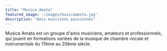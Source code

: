 ```yaml
---
title: "Musica Amata"
featured_image: '/images/musicaamata.jpg'
description: "Amis musiciens passionnés"
---
```

Musica Amata est un groupe d'amis musiciens, amateurs et professionnels, qui jouent en formations variées de la musique
de chambre vocale et instrumentale du 17ème au 20ème siècle. 
